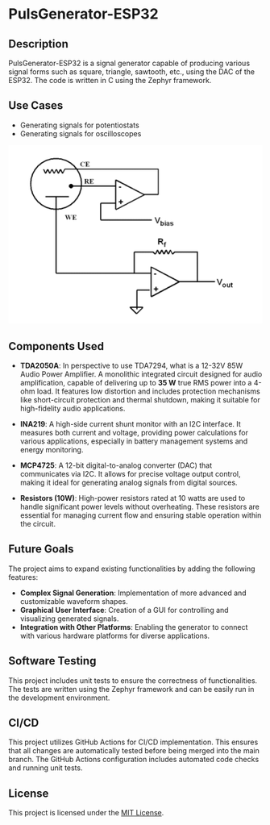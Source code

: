 # PulsGenerator-ESP32

## Description
PulsGenerator-ESP32 is a signal generator capable of producing various signal forms such as square, triangle, sawtooth, etc., using the DAC of the ESP32. The code is written in C using the Zephyr framework.

## Use Cases
- Generating signals for potentiostats
- Generating signals for oscilloscopes

![Potentiostat](IMG/Electrode%20schematic.png)

## Components Used
- **TDA2050A**: In perspective to use TDA7294, what is a 12-32V 85W Audio Power Amplifier. A monolithic integrated circuit designed for audio amplification, capable of delivering up to **35 W** true RMS power into a 4-ohm load. It features low distortion and includes protection mechanisms like short-circuit protection and thermal shutdown, making it suitable for high-fidelity audio applications.

- **INA219**: A high-side current shunt monitor with an I2C interface. It measures both current and voltage, providing power calculations for various applications, especially in battery management systems and energy monitoring.

- **MCP4725**: A 12-bit digital-to-analog converter (DAC) that communicates via I2C. It allows for precise voltage output control, making it ideal for generating analog signals from digital sources.

- **Resistors (10W)**: High-power resistors rated at 10 watts are used to handle significant power levels without overheating. These resistors are essential for managing current flow and ensuring stable operation within the circuit.

## Future Goals
The project aims to expand existing functionalities by adding the following features:
- **Complex Signal Generation**: Implementation of more advanced and customizable waveform shapes.
- **Graphical User Interface**: Creation of a GUI for controlling and visualizing generated signals.
- **Integration with Other Platforms**: Enabling the generator to connect with various hardware platforms for diverse applications.

## Software Testing
This project includes unit tests to ensure the correctness of functionalities. The tests are written using the Zephyr framework and can be easily run in the development environment.

## CI/CD
This project utilizes GitHub Actions for CI/CD implementation. This ensures that all changes are automatically tested before being merged into the main branch. The GitHub Actions configuration includes automated code checks and running unit tests.

## License
This project is licensed under the [MIT License](LICENSE).
